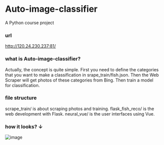 # Auto-image-classifier
A Python course project
### url
http://120.24.230.237:81/
### what is Auto-image-classifier?
Actually, the concept is quite simple. First you need to define the categories that you want to make a classification in srape_train/fish.json. Then the Web Scraper will get photos of these categories from Bing. Then train a model for classification.

### file structure
scrape_train/  is about scraping photos and training.
flask_fish_reco/ is the web development with Flask.
neural_vue/ is the user interfaces using Vue.

### how it looks? ↓
![image](https://user-images.githubusercontent.com/78400045/151667687-79bbe512-6979-4fdf-94f4-a1ea2c635aa3.png)
